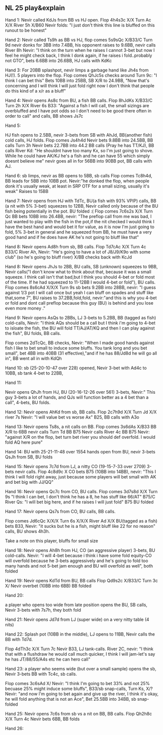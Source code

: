 ## NL 25 play&explain

Hand 1:
Nevir called KdJs from BB vs HJ open.
Flop 4h4s3c X/X
Turn Ac X/X
River 5h X/B60 Nevir folds: "I just don't think this line is bluffed on this runout to be honest"

Hand 2:
Nevir called Ts9h as BB vs HJ, flop comes 5s9sQc X/B33/C
Turn 9d nevir donks for 3BB into 7.4BB, his opponent raises to 9.6BB, nevir calls
River 8h Nevir: "I think on the turn when he raises I cannot 3-bet but now I feel he might check back, I think I donk again, if he raises i fold..probably not GTO", bets 6.6BB into 26.6BB, HJ calls with KdKc

Hand 3:
For 20BB splashpot, nevir limps a garbage hand like Jh4s from HJ(!). 5 players into the flop.
Flop comes QhJc5s checks around
Turn 9c: "I think I can bet this" Bets 10BB into 25BB, SB X/R to 24.9BB, "Now that's concerning and I will think I will just fold right now I don't think that people do this kind of a x/r as a bluff"

Hand 4:
Nevir opens As8c from BU, a fish BB calls.
Flop 8hJdKs X/B33/C
Turn 2h X/X
River 6s B33: "Against a fish I will call, the small sizings are overbluffed and I have pot odds so I don't need to be good there often in order to call" and calls, BB shows Js7c

Hand 5:

HJ fish opens to 2.5BB, nevir 3-bets from SB with AhJd, BB(another fish) cold calls, HJ folds.
Flop comes Js4h4d Nevir bets 9.8BB into 24.5BB, BB calls
Turn 3h Nevir bets 22.7BB into 44.2 BB calls (Pray he has TT/KJ), BB calls
River Kd: "He shouldnt have too many Kx, so I'm just going to shove. While he could have AK/KJ he's a fish and he can have 55 which simply doesnt believe me" nevir goes all in for 56BB into 90BB pot, BB calls with AJ.

Hand 6:
sb limps, nevir as BB opens to 5BB, sb calls
Flop comes Tc8h4d, BB leads for 5BB into 10BB pot. Nevir:"he donked the flop, when people donk it's usually weak, at least in SRP OTF for a small sizing, usually it's weak" Raises to 15BB

Hand 7:
Nevir opens from HJ with TdTc, BU(a fish with 93% VPIP) calls, BB (a nit with 5% 3-bet) squeezes to 12BB, Nevir called only because of the BU fish being potentially in the pot. BU folded :(
Flop comes 7c6s2s X/X
Turn Qc BB bets 10BB into 26.4BB, nevir: "The preflop call from me was bad, I just wanted to play with the fish in the pot,if the nit checked I would think I have the best hand and would bet it for value, as it is now I'm just going to fold, 5% 3-bet in general and he squeezed from BB, he must have a very good hand and if he does have AK he's not going to bluff like that"

Hand 8:
Nevir opens Ad8h from sb, BB calls.
Flop Td7cAc X/X
Turn 4c B33/C
River Ah, Nevir: "He's going to have a lot of J8/J9/K9o with some club" (so he's going to bluff river) X/BB checks back with KcJd

Hand 8:
Nevir opens JhJs to 2BB, BU calls, SB (unknown) squeezes to 9BB, Nevir calls("I don't know what to think about that, because it was a small squeeze. I think call isn't that bad,but I think you should 4-bet or fold most of the time. If he had squeezed to 11-12BB I would 4-bet or fold"), BU calls.
Flop comes 8s6cAd X/X/X
Turn 9s sb bets 9.2BB into 28BB, nevir: "I guess against 1/3 pot I will call once but yeah I can bluff on spades and stuff like that,some 7", BU raises to 37.2BB,fold,fold, nevir:"and this is why you 4-bet or fold and dont call preflop because this guy (BU) is behind and you lose even more money ."

Hand 9:
Nevir opens AsQs to 2BBs, LJ 3-bets to 5.2BB, BB (tagged as fish) cold-calls, Nevir: "I think AQs should be a call but I think i'm going to 4-bet to isloate the fish, the BU will fold TT/AJ/AT/KQ and then I can play against the fish", BU folds, BB calls.

Flop comes 2dTcQc, BB checks, Nevir: "When I made good hands against fish I like to bet small to induce some bluffs. You tank long and you bet small", bet 4BB into 40BB (31 effective),"and if he has 88/Jd8d he will go all in", BB went all in with KdQh

Hand 10:
sb (25-20-10-47 over 228) opened, Nevir 3-bet with Ad4c to 10BB, sb tank 4-bet to 22BB, 

Hand 11:

Nevir opens QhJh from HJ, BU (20-16-12-26 over 561) 3-bets, Nevir:"
This guy 3-bets a lot of hands, and QJs will function better as a 4 bet than a call", 4-bets, BU folds.

Hand 12:
Nevir opens AhKd from sb, BB calls.
Flop 2c7h9d X/X
Turn Jd X/X
river 7s Nevir: "I will value bet vs worse Ax" B25, BB calls with A3o


Hand 13:
Nevir opens Ts8s, a nit calls on BB.
Flop comes 3s6dAs X/B33 BB X/R to 6BB nevir calls
Turn Td BB B75 Nevir calls
River 4c BB B75 Nevir: "against X/R on the flop, bet turn bet river you should def overfold. I would fold AQ here pure"

Hand 14:
BU with 25-21-11-48 over 1554 hands open from BU, nevir 3-bets QsJh from SB, BU folds

Hand 15:
Nevir opens 7c7d from LJ, a nitty CO (19-15-7-33 over 2709) 3-bets nevir calls.
Flop 4c8d9c X CO bets B75 (10BB into 14BB), nevir: "This I think I will fold right away, just because some players will bet small with AK and bet big with JJ/QQ"

Hand 16:
Nevir opens Qc7c from CO, BU calls.
Flop comes 3d7s8d X/X
Turn 9s "I think I can bet, I don't think he has a 8, he has stuff like 66/AT" B75/C
River Qs: "I will bet big here, and if he raises I will just fold" B75 BU folded

Hand 17:
Nevir opens Qs7s from CO, BU calls, BB calls.

Flop comes Jd6cQc X/X/X
Turn 6s X/X/X
River Ad X/X BU(tagged as a fish) bets B33, Nevir: "it sucks but he is a fish, might bluff like 22 for no reason" calls, BU shows 4h3h.

Take a note on this player, bluffs for small size

Hand 18:
Nevir opens Ah8h from HJ, CO (an aggressive player) 3-bets, BU cold-calls.
Nevir: "I will 4-bet because i think i have some fold equity-CO will overfold because he 3-bets aggressively and he's going to fold too many hands and not 5-bet jam enough and BU will overfold as well", both folded

Hand 19:
Nevir opens KdTd from BU, BB calls
Flop Qd9s2c X/B33/C
Turn 3c X/ Nevir overbet (10BB into 6BB) BB folded

Hand 20:

a player who opens too wide from late position opens the BU, SB calls, Nevir 3-bets with 7s7h, they both fold

Hand 21:
Nevir opens Jd7d from LJ (super wide) on a very nitty table (4 nits)

Hand 22:
Splash pot (10BB in the middle), LJ opens to 11BB, Nevir calls the BB with Td7d.

Flop 4dTh3c X/X
Turn 7c Nevir B33, LJ tank-calls.
River 2C, nevir: "I think that with a flushdraw he would call much quicker, I think I will jam-let's say he has JT/88/55/A4s etc he can hero call"

Hand 23:
a player who seems wide (but over a small sample) opens the sb, Nevir 3-bets BB with Tc4c, sb calls.

Flop comes 3c6sAd X/ Nevir: "I think I'm going to bet 33% and not 25% becuase 25% might induce some bluffs", B33/sb snap-calls,
Turn Ks, X/? Nevir: "and now I'm going to bet again and give up the river, I think it's okay, he will fold anything that is not an Ace", Bet 25.5BB into 34BB, sb snap-folded



Hand 25:
Nevir opens 7c6s from sb vs a nit on BB, BB calls.
Flop Qh2h8c X/X
Turn 4c Nevir bets 6BB, BB folds



Hand 26:



